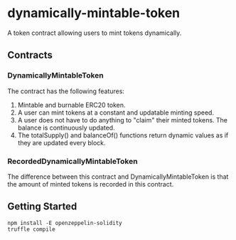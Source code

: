 # dynamically-mintable-token

A token contract allowing users to mint tokens dynamically.

## Contracts

### DynamicallyMintableToken

The contract has the following features:
1. Mintable and burnable ERC20 token.
2. A user can mint tokens at a constant and updatable minting speed.
3. A user does not have to do anything to "claim" their minted tokens. The balance is continuously updated.
4. The totalSupply() and balanceOf() functions return dynamic values as if they are updated every block.

### RecordedDynamicallyMintableToken

The difference between this contract and DynamicallyMintableToken is that the amount of minted tokens is recorded in this contract.

## Getting Started
```
npm install -E openzeppelin-solidity
truffle compile
```